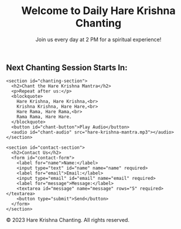 <!DOCTYPE html>
<html lang="en">
<head>
  <meta charset="UTF-8">
  <meta name="viewport" content="width=device-width, initial-scale=1.0">
  <title>Hare Krishna Chanting</title>
  <link rel="stylesheet" href="styles.css">
</head>
<body>
  <header>
    <h1>Welcome to Daily Hare Krishna Chanting</h1>
    <p>Join us every day at 2 PM for a spiritual experience!</p>
  </header>

  <main>
    <section id="countdown-section">
      <h2>Next Chanting Session Starts In:</h2>
      <div id="countdown-timer"></div>
    </section>

    <section id="chanting-section">
      <h2>Chant the Hare Krishna Mantra</h2>
      <p>Repeat after us:</p>
      <blockquote>
        Hare Krishna, Hare Krishna,<br>
        Krishna Krishna, Hare Hare,<br>
        Hare Rama, Hare Rama,<br>
        Rama Rama, Hare Hare.
      </blockquote>
      <button id="chant-button">Play Audio</button>
      <audio id="chant-audio" src="hare-krishna-mantra.mp3"></audio>
    </section>

    <section id="contact-section">
      <h2>Contact Us</h2>
      <form id="contact-form">
        <label for="name">Name:</label>
        <input type="text" id="name" name="name" required>
        <label for="email">Email:</label>
        <input type="email" id="email" name="email" required>
        <label for="message">Message:</label>
        <textarea id="message" name="message" rows="5" required></textarea>
        <button type="submit">Send</button>
      </form>
    </section>
  </main>

  <footer>
    <p>&copy; 2023 Hare Krishna Chanting. All rights reserved.</p>
  </footer>

  <script src="script.js"></script>
</body>
</html>
